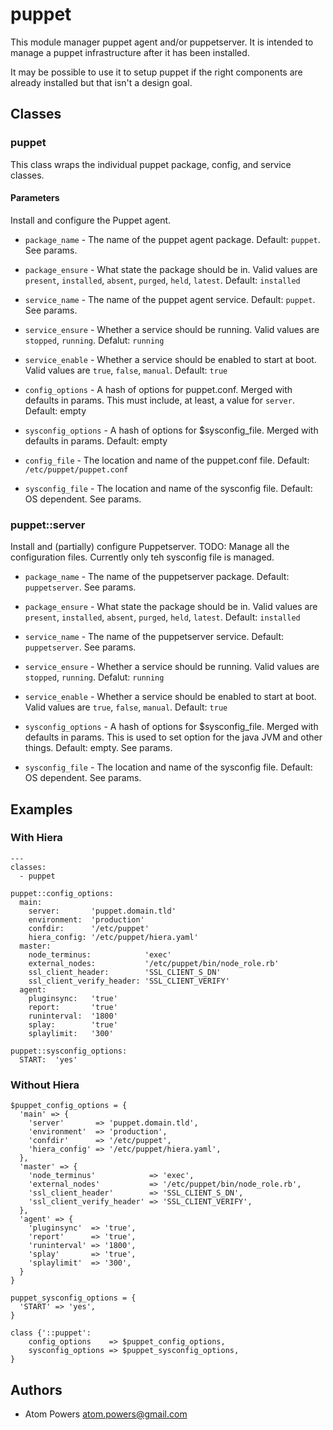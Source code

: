 puppet
===

This module manager puppet agent and/or puppetserver.
It is intended to manage a puppet infrastructure after it has been installed.

It may be possible to use it to setup puppet if the right components are already
installed but that isn't a design goal.

## Classes

### puppet
This class wraps the individual puppet package, config, and service classes.

#### Parameters

Install and configure the Puppet agent.

* `package_name` - The name of the puppet agent package.
Default: `puppet`. See params.

* `package_ensure` - What state the package should be in.
Valid values are `present`, `installed`, `absent`, `purged`, `held`, `latest`.
Default: `installed`

* `service_name` - The name of the puppet agent service.
Default: `puppet`. See params.

* `service_ensure` - Whether a service should be running.
Valid values are `stopped`, `running`.
Defalut: `running`

* `service_enable` - Whether a service should be enabled to start at boot.
Valid values are `true`, `false`, `manual`.
Default: `true`

* `config_options` - A hash of options for puppet.conf. Merged with defaults in params.
This must include, at least, a value for `server`.
Default: empty

* `sysconfig_options` - A hash of options for $sysconfig_file. Merged with defaults in params.
Default: empty

* `config_file` - The location and name of the puppet.conf file.
Default: `/etc/puppet/puppet.conf`

* `sysconfig_file` - The location and name of the sysconfig file.
Default: OS dependent. See params.

### puppet::server

Install and (partially) configure Puppetserver.
TODO: Manage all the configuration files. Currently only teh sysconfig file is managed.

* `package_name` - The name of the puppetserver package.
Default: `puppetserver`. See params.

* `package_ensure` - What state the package should be in.
Valid values are `present`, `installed`, `absent`, `purged`, `held`, `latest`.
Default: `installed`

* `service_name` - The name of the puppetserver service.
Default: `puppetserver`. See params.

* `service_ensure` - Whether a service should be running.
Valid values are `stopped`, `running`.
Defalut: `running`

* `service_enable` - Whether a service should be enabled to start at boot.
Valid values are `true`, `false`, `manual`.
Default: `true`

* `sysconfig_options` - A hash of options for $sysconfig_file. Merged with defaults in params.
This is used to set option for the java JVM and other things.
Default: empty. See params.

* `sysconfig_file` - The location and name of the sysconfig file.
Default: OS dependent. See params.


## Examples
### With Hiera
    ---
    classes:
      - puppet

    puppet::config_options:
      main:
        server:       'puppet.domain.tld'
        environment:  'production'
        confdir:      '/etc/puppet'
        hiera_config: '/etc/puppet/hiera.yaml'
      master:
        node_terminus:            'exec'
        external_nodes:           '/etc/puppet/bin/node_role.rb'
        ssl_client_header:        'SSL_CLIENT_S_DN'
        ssl_client_verify_header: 'SSL_CLIENT_VERIFY'
      agent:
        pluginsync:   'true'
        report:       'true'
        runinterval:  '1800'
        splay:        'true'
        splaylimit:   '300'

    puppet::sysconfig_options:
      START:  'yes'

### Without Hiera

    $puppet_config_options = {
      'main' => {
        'server'       => 'puppet.domain.tld',
        'environment'  => 'production',
        'confdir'      => '/etc/puppet',
        'hiera_config' => '/etc/puppet/hiera.yaml',
      },
      'master' => {
        'node_terminus'            => 'exec',
        'external_nodes'           => '/etc/puppet/bin/node_role.rb',
        'ssl_client_header'        => 'SSL_CLIENT_S_DN',
        'ssl_client_verify_header' => 'SSL_CLIENT_VERIFY',
      },
      'agent' => {
        'pluginsync'  => 'true',
        'report'      => 'true',
        'runinterval' => '1800',
        'splay'       => 'true',
        'splaylimit'  => '300',
      }
    }

    puppet_sysconfig_options = {
      'START' => 'yes',
    }

    class {'::puppet':
        config_options    => $puppet_config_options,
        sysconfig_options => $puppet_sysconfig_options,
    }

## Authors
* Atom Powers <atom.powers@gmail.com>

